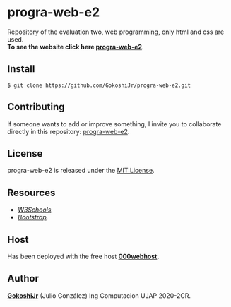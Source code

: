 # progra-web-e2

Repository of the evaluation two, web programming, only html and css are used.<br/> 
**To see the website click here [progra-web-e2](https://e2-progra-web.000webhostapp.com/)**.

## Install

```git
$ git clone https://github.com/GokoshiJr/progra-web-e2.git
```

## Contributing

If someone wants to add or improve something, I invite you to collaborate directly in this repository: [progra-web-e2](https://github.com/GokoshiJr/progra-web-e2).

## License

progra-web-e2 is released under the [MIT License](https://opensource.org/licenses/MIT).

## Resources

- *[W3Schools](https://www.w3schools.com/css/default.asp).* 
- *[Bootstrap](https://getbootstrap.com/docs/4.5/getting-started/introduction/).*

## Host

Has been deployed with the free host **[000webhost](https://www.000webhost.com/).**

## Author

**[GokoshiJr](https://github.com/GokoshiJr)** (Julio Gonz&aacute;lez) Ing Computacion UJAP 2020-2CR.
